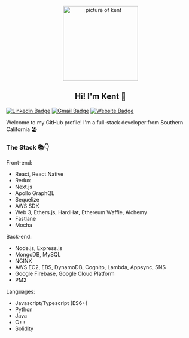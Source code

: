 <p align="center">
 <img width="200px" src="https://lh3.googleusercontent.com/CvRzlSZr4r0QqSG4Nv3Mj-9EQ1hWcn4Ojr-GtWyzF4JBEHN2blBHy2n18zO1OTFyWEFaBSjicMoU-_YDy8NSIXZOiAi6v7gFrh38-xfO2ZjJDvdkc8RWs34_OkyiKW2FW-nNxcyvNj2FXQp4nFqV6TNPOVMaMY46R7Dc3CHH1BkxWt8SWDURRsOasfhtoRY_BWtjt05p9raqjQQYN7FDHLoZurXqqXskcAqDNktk8VZuP7Ui2wsOdea19oQ4UpKOsamhmC7elNtUbUJ6R6ryYqSWhMTF-BzZyu_Heon3iTbzs7HgqAmjnHnZhmkLARSs275hhKCfMJXuA06cKuRoB7EJp_V6lN12CrDGTKA-fZNOqYboOwonYKi9s6BM_ADmMqMN5xKU51l_WiSjsRhYaAmqEtKpkXtmyb1ripEWY_kTPy6mbHQcdh5IW8D_d_OCw9z8wbqta3qveAo32xlxufBv8itefAE__TOnCydjIrzkNIv6Ss2jVlr5Fidho1xCfSwiku3JijUqlUR0hgSQ3CJaUAI8pMxiIC5dsffKjEob5V98EuFYIMw6bxwVS_uHyd-q8pBU7hWH8DwqgvCeNPBlJAlVD9J_l99EgMlccpvq4d4S343-eRIsVw3TuwqZYZGWZ0MPSTDVZRbcuBgpV4Bfbu_GEN6VylCCketnaPsWEWV9cFsZq5Yzru44tU5zcChGxUKq6VhJI3RdU3lE8xrarcfU9RlX-tu68MFwAXgeMxfPssi25niCm4dvAJpRFEGK8vrXWETv7X1nvXhcAqB4hi4x8E1i18MyjQ=s656-no?authuser=0" align="center" alt="picture of kent" />
 <h2 align="center">Hi! I'm Kent 👋</h2>
</p>

[![Linkedin Badge](https://img.shields.io/badge/LinkedIn-0077B5?style=for-the-badge&logo=linkedin&logoColor=white&link=https://www.linkedin.com/in/kentokazaki/)](https://www.linkedin.com/in/kentokazaki/)
[![Gmail Badge](https://img.shields.io/badge/Gmail-D14836?style=for-the-badge&logo=gmail&logoColor=white)](mailto:kentokazaki@gmail.com)
[![Website Badge](https://img.shields.io/badge/Vercel-000000?style=for-the-badge&logo=vercel&logoColor=white)](https://kentokazaki.com)

<p>
  Welcome to my GitHub profile! I'm a full-stack developer from Southern California 🏖
</p>

<h3>
  The Stack 📚👇
</h3>

Front-end:
- React, React Native
- Redux
- Next.js
- Apollo GraphQL
- Sequelize
- AWS SDK
- Web 3, Ethers.js, HardHat, Ethereum Waffle, Alchemy
- Fastlane
- Mocha

Back-end:
- Node.js, Express.js
- MongoDB, MySQL
- NGINX
- AWS EC2, EBS, DynamoDB, Cognito, Lambda, Appsync, SNS
- Google Firebase, Google Cloud Platform
- PM2

Languages:
- Javascript/Typescript (ES6+)
- Python
- Java
- C++
- Solidity
